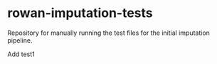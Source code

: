 # rowan-imputation-tests
Repository for manually running the test files for the initial imputation pipeline.

Add test1